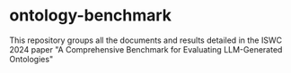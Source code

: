# ontology-benchmark
This repository groups all the documents and results detailed in the ISWC 2024 paper "A Comprehensive Benchmark for Evaluating LLM-Generated Ontologies"
